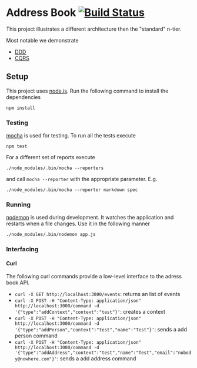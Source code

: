 Address Book [![Build Status](https://travis-ci.org/dvberkel/address_book.png?branch=master)](https://travis-ci.org/dvberkel/address_book)
============

This project illustrates a different architecture then the "standard"
n-tier.

Most notable we demonstrate

* [DDD][]
* [CQRS][]

Setup
-----

This project uses [node.js][]. Run the following command to install
the dependencies

    npm install

### Testing

[mocha][] is used for testing. To run all the tests execute

    npm test

For a different set of reports execute

    ./node_modules/.bin/mocha --reporters

and call `mocha --reporter` with the appropriate parameter. E.g.

    ./node_modules/.bin/mocha --reporter markdown spec

### Running

[nodemon][] is used during development. It watches the application and
restarts when a file changes. Use it in the following manner

    ./node_modules/.bin/nodemon app.js

### Interfacing

#### Curl

The following curl commands provide a low-level interface to the adress book API.

* `curl -X GET http://localhost:3000/events`: returns an list of events
* `curl -X POST -H "Content-Type: application/json" http://localhost:3000/command -d '{"type":"addContext","context":"test"}'`: creates a context
* `curl -X POST -H "Content-Type: application/json" http://localhost:3000/command -d '{"type":"addPerson","context":"test","name":"Test"}'`: sends a add person command
* `curl -X POST -H "Content-Type: application/json" http://localhost:3000/command -d '{"type":"addAddress","context":"test","name":"Test","email":"nobody@nowhere.com"}'`: sends a add address command

[DDD]: http://en.wikipedia.org/wiki/Domain-driven_design "Wikipedia on Domain Driven Design"
[CQRS]: http://en.wikipedia.org/wiki/Command%E2%80%93query_separation "Wikipedia on Command Query Responsibility Seperation"
[node.js]: http://nodejs.org/ "Node.js Hompage"
[mocha]: http://visionmedia.github.com/mocha/ "Mocha Homepage"
[nodemon]: https://github.com/remy/nodemon "Nodemon on GitHub"